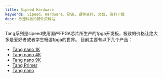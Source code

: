 ```yaml
---
title: Sipeed Hardware
keywords: Sipeed, Hardware, 矽速, 硬件资料, 文档, 资料下载
desc: 矽速科技的硬件资料站
---
```


Tang系列是sipeed使用国产FPGA芯片所生产的fpga开发板，极致的价格让绝大多是爱好者或者学生畅游fpga的世界。
目前主要有以下几个产品：

- [Tang nano 1K](./)
- [Tang nano 4K](./)
- [Tang nano 9K](./)
- [Tang Primer](./)
- [Tang nano](./)
